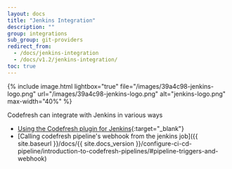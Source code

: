 ```yaml
---
layout: docs
title: "Jenkins Integration"
description: ""
group: integrations
sub_group: git-providers
redirect_from:
  - /docs/jenkins-integration
  - /docs/v1.2/jenkins-integration/
toc: true
---
```


{% include image.html 
lightbox="true" 
file="/images/39a4c98-jenkins-logo.png" 
url="/images/39a4c98-jenkins-logo.png" 
alt="jenkins-logo.png" 
max-width="40%" 
%}

Codefresh can integrate with Jenkins in various ways
- [Using the Codefresh plugin for Jenkins](https://wiki.jenkins.io/display/JENKINS/Codefresh+Plugin){:target="_blank"}
- [Calling codefresh pipeline's webhook from the jenkins job]({{ site.baseurl }}/docs/{{ site.docs_version }}/configure-ci-cd-pipeline/introduction-to-codefresh-pipelines/#pipeline-triggers-and-webhook)
